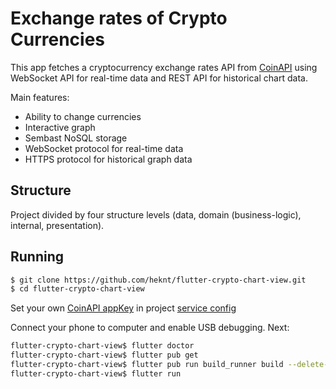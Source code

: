 # Exchange rates of Crypto Currencies
This app fetches a cryptocurrency exchange rates API from [CoinAPI](https://docs.coinapi.io) using WebSocket API for real-time data and REST API for historical chart data.

Main features:
- Ability to change currencies
- Interactive graph
- Sembast NoSQL storage
- WebSocket protocol for real-time data
- HTTPS protocol for historical graph data

## Structure
Project divided by four structure levels (data, domain (business-logic), internal, presentation).

## Running
```bash
$ git clone https://github.com/heknt/flutter-crypto-chart-view.git
$ cd flutter-crypto-chart-view
```
Set your own [CoinAPI appKey](https://docs.coinapi.io/) in project [service config](https://github.com/heknt/flutter-crypto-chart-view/blob/master/lib/data/api/utils/services/settings/config.dart)

Connect your phone to computer and enable USB debugging. Next:
```bash
flutter-crypto-chart-view$ flutter doctor
flutter-crypto-chart-view$ flutter pub get
flutter-crypto-chart-view$ flutter pub run build_runner build --delete-conflicting-outputs
flutter-crypto-chart-view$ flutter run
```
